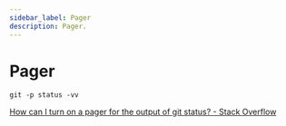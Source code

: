 ```yaml
---
sidebar_label: Pager
description: Pager.
---
```


# Pager

```
git -p status -vv
```

[How can I turn on a pager for the output of git status? - Stack Overflow](https://stackoverflow.com/questions/8883189/how-can-i-turn-on-a-pager-for-the-output-of-git-status)
